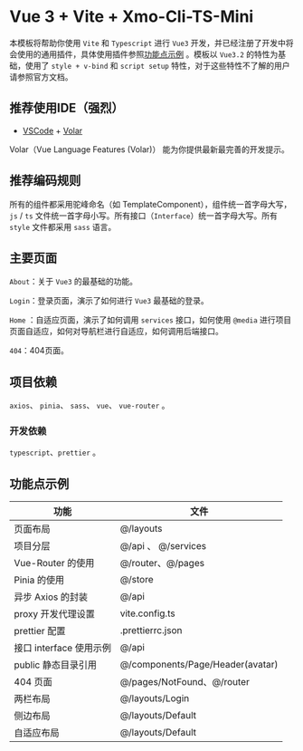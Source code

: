 # Vue 3 + Vite + Xmo-Cli-TS-Mini

本模板将帮助你使用 `Vite` 和 `Typescript` 进行 `Vue3` 开发，并已经注册了开发中将会使用的通用插件，具体使用插件参照[功能点示例](##功能点示例) 。模板以 `Vue3.2` 的特性为基础，使用了 `style + v-bind` 和 `script setup` 特性，对于这些特性不了解的用户请参照官方文档。

## 推荐使用IDE（强烈）

- [VSCode](https://code.visualstudio.com/) + [Volar](https://marketplace.visualstudio.com/items?itemName=johnsoncodehk.volar)

Volar（Vue Language Features (Volar)） 能为你提供最新最完善的开发提示。

## 推荐编码规则

所有的组件都采用驼峰命名（如 TemplateComponent），组件统一首字母大写，`js` / `ts` 文件统一首字母小写。所有接口（`Interface`）统一首字母大写。所有 `style` 文件都采用 `sass` 语言。

## 主要页面

`About`：关于 `Vue3` 的最基础的功能。

`Login`：登录页面，演示了如何进行 `Vue3` 最基础的登录。

`Home` ：自适应页面，演示了如何调用 `services` 接口，如何使用 `@media` 进行项目页面自适应，如何对导航栏进行自适应，如何调用后端接口。

`404`：404页面。

## 项目依赖

`axios`、 `pinia`、 `sass`、 `vue`、 `vue-router` 。

### 开发依赖

`typescript`、`prettier` 。

## 功能点示例

| 功能             | 文件     |
| ---------------- | -------- |
| 页面布局         | @/layouts |
| 项目分层 | @/api 、 @/services |
| Vue-Router 的使用 | @/router、@/pages |
| Pinia 的使用 | @/store |
| 异步 Axios 的封装 | @/api |
| proxy 开发代理设置 | vite.config.ts |
| prettier 配置 | .prettierrc.json |
| 接口 interface 使用示例 | @/api |
| public 静态目录引用 | @/components/Page/Header(avatar) |
|  404 页面 | @/pages/NotFound、@/router |
| 两栏布局 | @/layouts/Login |
| 侧边布局 | @/layouts/Default |
| 自适应布局 | @/layouts/Default |
